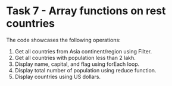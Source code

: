 # Task 7 - Array functions on rest countries

The code showcases the following operations:

1. Get all countries from Asia continent/region using Filter.
2. Get all countries with population less than 2 lakh.
3. Display name, capital, and flag using forEach loop.
4. Display total number of population using reduce function.
5. Display countries using US dollars.
